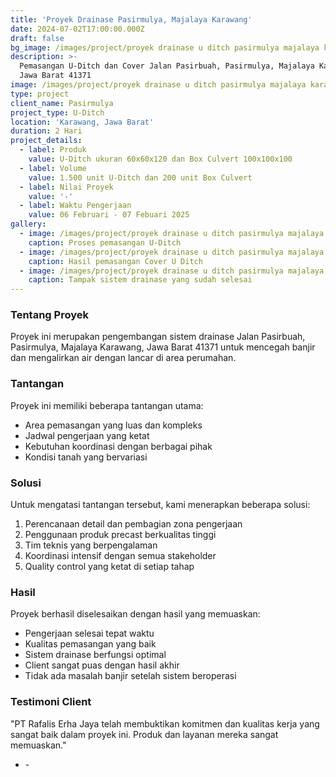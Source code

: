 ```yaml
---
title: 'Proyek Drainase Pasirmulya, Majalaya Karawang'
date: 2024-07-02T17:00:00.000Z
draft: false
bg_image: /images/project/proyek drainase u ditch pasirmulya majalaya karawang.jpeg
description: >-
  Pemasangan U-Ditch dan Cover Jalan Pasirbuah, Pasirmulya, Majalaya Karawang,
  Jawa Barat 41371
image: /images/project/proyek drainase u ditch pasirmulya majalaya karawang.jpeg
type: project
client_name: Pasirmulya
project_type: U-Ditch
location: 'Karawang, Jawa Barat'
duration: 2 Hari
project_details:
  - label: Produk
    value: U-Ditch ukuran 60x60x120 dan Box Culvert 100x100x100
  - label: Volume
    value: 1.500 unit U-Ditch dan 200 unit Box Culvert
  - label: Nilai Proyek
    value: '-'
  - label: Waktu Pengerjaan
    value: 06 Februari - 07 Febuari 2025
gallery:
  - image: /images/project/proyek drainase u ditch pasirmulya majalaya karawang.jpeg
    caption: Proses pemasangan U-Ditch
  - image: /images/project/proyek drainase u ditch pasirmulya majalaya karawang.jpeg
    caption: Hasil pemasangan Cover U Ditch
  - image: /images/project/proyek drainase u ditch pasirmulya majalaya karawang.jpeg
    caption: Tampak sistem drainase yang sudah selesai
---
```


### Tentang Proyek

Proyek ini merupakan pengembangan sistem drainase Jalan Pasirbuah, Pasirmulya, Majalaya Karawang, Jawa Barat 41371 untuk mencegah banjir dan mengalirkan air dengan lancar di area perumahan.

### Tantangan

Proyek ini memiliki beberapa tantangan utama:

* Area pemasangan yang luas dan kompleks
* Jadwal pengerjaan yang ketat
* Kebutuhan koordinasi dengan berbagai pihak
* Kondisi tanah yang bervariasi

### Solusi

Untuk mengatasi tantangan tersebut, kami menerapkan beberapa solusi:

1. Perencanaan detail dan pembagian zona pengerjaan
2. Penggunaan produk precast berkualitas tinggi
3. Tim teknis yang berpengalaman
4. Koordinasi intensif dengan semua stakeholder
5. Quality control yang ketat di setiap tahap

### Hasil

Proyek berhasil diselesaikan dengan hasil yang memuaskan:

* Pengerjaan selesai tepat waktu
* Kualitas pemasangan yang baik
* Sistem drainase berfungsi optimal
* Client sangat puas dengan hasil akhir
* Tidak ada masalah banjir setelah sistem beroperasi

### Testimoni Client

"PT Rafalis Erha Jaya telah membuktikan komitmen dan kualitas kerja yang sangat baik dalam proyek ini. Produk dan layanan mereka sangat memuaskan."

* \-
